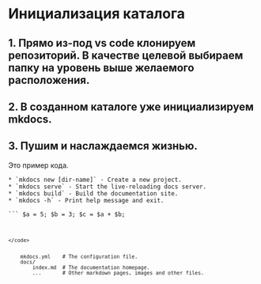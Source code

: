 # Инициализация каталога 
## 1. Прямо из-под vs code клонируем репозиторий. В качестве целевой выбираем папку на уровень выше желаемого расположения.
## 2. В созданном каталоге уже инициализируем mkdocs.
## 3. Пушим и наслаждаемся жизнью.

Это пример кода.

    * `mkdocs new [dir-name]` - Create a new project.
    * `mkdocs serve` - Start the live-reloading docs server.
    * `mkdocs build` - Build the documentation site.
    * `mkdocs -h` - Print help message and exit.


<code>```
$a = 5; 
$b = 3; 
$c = $a + $b;
```
</code>


    mkdocs.yml    # The configuration file.
    docs/
        index.md  # The documentation homepage.
        ...       # Other markdown pages, images and other files.
